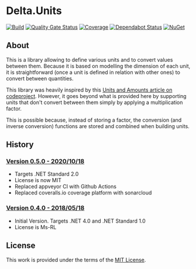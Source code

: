 # Delta.Units

[![Build](https://github.com/odalet/Delta.Units/workflows/Build/badge.svg)](https://github.com/odalet/Delta.Units/actions?query=workflow%3ABuild)
[![Quality Gate Status](https://sonarcloud.io/api/project_badges/measure?project=odalet_Delta.Units&metric=alert_status)](https://sonarcloud.io/dashboard?id=odalet_Delta.Units)
[![Coverage](https://sonarcloud.io/api/project_badges/measure?project=odalet_Delta.Units&metric=coverage)](https://sonarcloud.io/dashboard?id=odalet_Delta.Units)
[![Dependabot Status](https://api.dependabot.com/badges/status?host=github&repo=odalet/Delta.Units)](https://dependabot.com)
[![NuGet](https://img.shields.io/nuget/v/Delta.Units.svg)](https://www.nuget.org/packages/Delta.Units/)

## About

This is a library allowing to define various units and to convert values between them.
Because it is based on modelling the dimension of each unit, it is straightforward (once a unit is defined in relation with other ones) to convert between quantities. 

This library was heavily inspired by this [Units and Amounts article on codeproject](http://www.codeproject.com/Articles/611731/Working-with-Units-and-Amounts). However, it goes beyond what is provided here by supporting units that don't convert between them simply by applying a multiplication factor.

This is possible because, instead of storing a factor, the conversion (and inverse conversion) functions are stored and combined when building units.
 
## History

### [Version 0.5.0 - 2020/10/18](https://github.com/odalet/Delta.Units/releases/tag/v0.5.0)

* Targets .NET Standard 2.0
* License is now MIT
* Replaced appveyor CI with Github Actions
* Replaced coveralls.io coverage platform with sonarcloud

### [Version 0.4.0 - 2018/05/18](https://github.com/odalet/Delta.Units/releases/tag/v0.4.0)

* Initial Version. Targets .NET 4.0 and .NET Standard 1.0
* License is Ms-RL

## License

This work is provided under the terms of the [MIT License](LICENSE).
